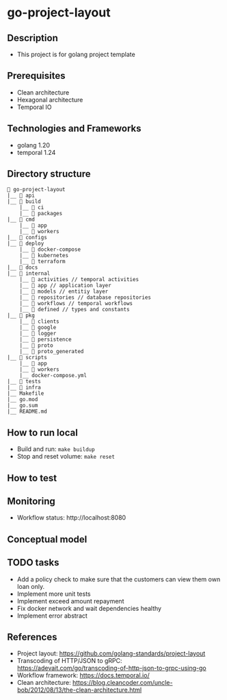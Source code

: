 # go-project-layout

## Description
- This project is for golang project template


## Prerequisites
- Clean architecture
- Hexagonal architecture
- Temporal IO


## Technologies and Frameworks
- golang 1.20
- temporal 1.24


## Directory structure
    📁 go-project-layout
    |__ 📁 api
    |__ 📁 build
        |__ 📁 ci
        |__ 📁 packages
    |__ 📁 cmd
        |__ 📁 app
        |__ 📁 workers
    |__ 📁 configs
    |__ 📁 deploy 
        |__ 📁 docker-compose
        |__ 📁 kubernetes
        |__ 📁 terraform
    |__ 📁 docs
    |__ 📁 internal 
        |__ 📁 activities // temporal activities
        |__ 📁 app // application layer
        |__ 📁 models // entitiy layer
        |__ 📁 repositories // database repositories
        |__ 📁 workflows // temporal workflows
        |__ 📁 defined // types and constants
    |__ 📁 pkg
        |__ 📁 clients
        |__ 📁 google
        |__ 📁 logger
        |__ 📁 persistence
        |__ 📁 proto
        |__ 📁 proto_generated
    |__ 📁 scripts
        |__ 📁 app
        |__ 📁 workers
        |__ docker-compose.yml
    |__ 📁 tests
    |__ 📁 infra
    |__ Makefile
    |__ go.mod
    |__ go.sum
    |__ README.md

## How to run local
- Build and run: `make buildup`
- Stop and reset volume: `make reset`

## How to test


## Monitoring
- Workflow status: http://localhost:8080

## Conceptual model


## TODO tasks
- Add a policy check to make sure that the customers can view them own loan only.
- Implement more unit tests
- Implement exceed amount repayment
- Fix docker network and wait dependencies healthy
- Implement error abstract


## References
- Project layout: https://github.com/golang-standards/project-layout
- Transcoding of HTTP/JSON to gRPC: https://adevait.com/go/transcoding-of-http-json-to-grpc-using-go
- Workflow framework: https://docs.temporal.io/
- Clean architecture: https://blog.cleancoder.com/uncle-bob/2012/08/13/the-clean-architecture.html

